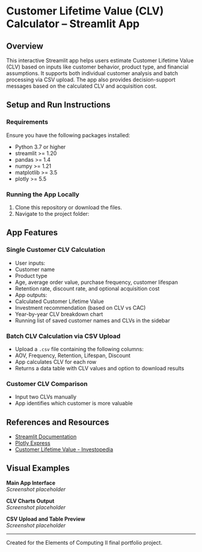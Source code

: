 # Customer Lifetime Value (CLV) Calculator – Streamlit App

## Overview

This interactive Streamlit app helps users estimate Customer Lifetime Value (CLV) based on inputs like customer behavior, product type, and financial assumptions. It supports both individual customer analysis and batch processing via CSV upload. The app also provides decision-support messages based on the calculated CLV and acquisition cost.

## Setup and Run Instructions

### Requirements

Ensure you have the following packages installed:

- Python 3.7 or higher
- streamlit >= 1.20
- pandas >= 1.4
- numpy >= 1.21
- matplotlib >= 3.5
- plotly >= 5.5

### Running the App Locally

1. Clone this repository or download the files.
2. Navigate to the project folder:



## App Features

### Single Customer CLV Calculation

- User inputs:
- Customer name
- Product type
- Age, average order value, purchase frequency, customer lifespan
- Retention rate, discount rate, and optional acquisition cost
- App outputs:
- Calculated Customer Lifetime Value
- Investment recommendation (based on CLV vs CAC)
- Year-by-year CLV breakdown chart
- Running list of saved customer names and CLVs in the sidebar

### Batch CLV Calculation via CSV Upload

- Upload a `.csv` file containing the following columns:
- AOV, Frequency, Retention, Lifespan, Discount
- App calculates CLV for each row
- Returns a data table with CLV values and option to download results

### Customer CLV Comparison

- Input two CLVs manually
- App identifies which customer is more valuable

## References and Resources

- [Streamlit Documentation](https://docs.streamlit.io/)
- [Plotly Express](https://plotly.com/python/plotly-express/)
- [Customer Lifetime Value - Investopedia](https://www.investopedia.com/terms/c/customer_lifetime_value.asp)

## Visual Examples

**Main App Interface**  
_Screenshot placeholder_

**CLV Charts Output**  
_Screenshot placeholder_

**CSV Upload and Table Preview**  
_Screenshot placeholder_

---

Created for the Elements of Computing II final portfolio project.
